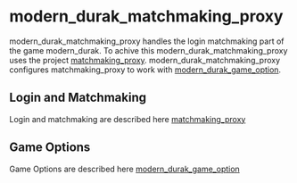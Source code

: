# modern_durak_matchmaking_proxy
modern_durak_matchmaking_proxy handles the login matchmaking part of the game modern_durak.
To achive this modern_durak_matchmaking_proxy uses the project [matchmaking_proxy](https://github.com/werto87/matchmaking_proxy).
modern_durak_matchmaking_proxy configures matchmaking_proxy to work with [modern_durak_game_option](https://github.com/werto87/modern_durak_game_option).
## Login and Matchmaking
Login and matchmaking are described here [matchmaking_proxy](https://github.com/werto87/matchmaking_proxy)
## Game Options
Game Options are described here [modern_durak_game_option](https://github.com/werto87/modern_durak_game_option)

